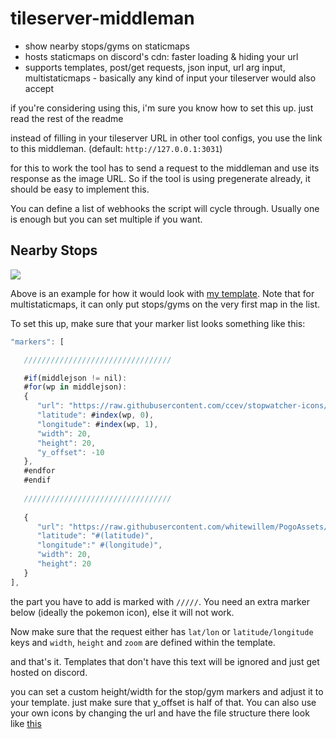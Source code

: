 # tileserver-middleman

- show nearby stops/gyms on staticmaps
- hosts staticmaps on discord's cdn: faster loading & hiding your url
- supports templates, post/get requests, json input, url arg input, multistaticmaps - basically any kind of input your tileserver would also accept
 
if you're considering using this, i'm sure you know how to set this up. just read the rest of the readme

instead of filling in your tileserver URL in other tool configs, you use the link to this middleman. (default: `http://127.0.0.1:3031`)

for this to work the tool has to send a request to the middleman and use its response as the image URL. So if the tool is using pregenerate already, it should be easy to implement this.

You can define a list of webhooks the script will cycle through. Usually one is enough but you can set multiple if you want.

## Nearby Stops

![](https://media.discordapp.net/attachments/546982390413787136/821835625979183174/unknown.png)

Above is an example for how it would look with [my template](https://gist.github.com/ccev/47b6de2a2f4578a06d14058f323ba0ba). Note that for multistaticmaps, it can only put stops/gyms on the very first map in the list.

To set this up, make sure that your marker list looks something like this:

```js
"markers": [

   /////////////////////////////////

   #if(middlejson != nil):
   #for(wp in middlejson):
   {
      "url": "https://raw.githubusercontent.com/ccev/stopwatcher-icons/master/tileserver-2/#index(wp, 2).png",
      "latitude": #index(wp, 0),
      "longitude": #index(wp, 1),
      "width": 20,
      "height": 20,
      "y_offset": -10
   },
   #endfor
   #endif
   
   /////////////////////////////////
   
   {
      "url": "https://raw.githubusercontent.com/whitewillem/PogoAssets/resized/icons_large/pokemon_icon_#pad(pokemon_id, 3)_#if(form > 0):#(form)#else:00#endif.png",
      "latitude": "#(latitude)",
      "longitude":" #(longitude)",
      "width": 20,
      "height": 20
   }
],
```

the part you have to add is marked with `/////`. You need an extra marker below (ideally the pokemon icon), else it will not work.

Now make sure that the request either has `lat/lon` or `latitude/longitude` keys and `width`, `height` and `zoom` are defined within the template.

and that's it. Templates that don't have this text will be ignored and just get hosted on discord.

you can set a custom height/width for the stop/gym markers and adjust it to your template. just make sure that y_offset is half of that. You can also use your own icons by changing the url and have the file structure there look like [this](https://github.com/ccev/stopwatcher-icons/tree/master/tileserver-2)

